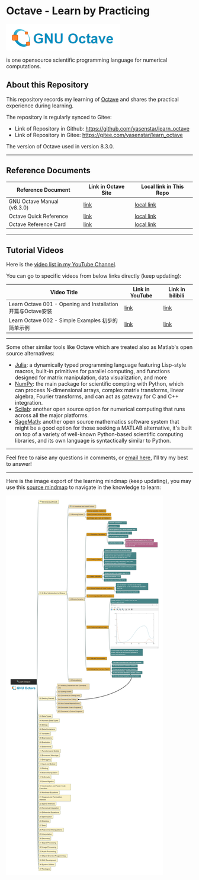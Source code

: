 # Octave - Learn by Practicing

![Octave](img/Octave_Logo.png)

is one opensource scientific programming language for numerical computations.

## About this Repository

This repository records my learning of [Octave](https://octave.org/#) and shares the practical experience during learning.

The repository is regularly synced to Gitee:

- Link of Repository in Github: https://github.com/yasenstar/learn_octave
- Link of Repository in Gitee: https://gitee.com/yasenstar/learn_octave

The version of Octave used in version 8.3.0.

---

## Reference Documents

| Reference Document | Link in Octave Site | Local link in This Repo |
| --- | --- | --- |
| GNU Octave Manual (v8.3.0) | [link](https://docs.octave.org/octave-8.3.0.pdf) | [local link](/reference/octave_8-3-0.pdf) |
| Octave Quick Reference | [link](https://docs.octave.org/quickref.pdf) | [local link](/reference/quickref.pdf) |
| Octave Reference Card | [link](https://docs.octave.org/refcard.pdf) | [local link](/reference/refcard.pdf) |

---

## Tutorial Videos

Here is the [video list in my YouTube Channel](https://www.youtube.com/playlist?list=PL6DEHvciXKeUho-j-75rbFs6TBxG7KOPg).

You can go to specific videos from below links directly (keep updating):

| Video Title | Link in YouTube | Link in bilibili |
| --- | --- | --- |
| Learn Octave 001 - Opening and Installation 开篇与Octave安装 | [link](https://youtu.be/lNWVv0z9uaI) | [link](https://www.bilibili.com/video/BV1LN41137jJ/) |
| Learn Octave 002 - Simple Examples 初步的简单示例 | [link](https://youtu.be/o83O3ZGDiyE) | [link](https://www.bilibili.com/video/BV1Dz4y1P77z/) |

---

Some other similar tools like Octave which are treated also as Matlab's open source alternatives:

- [Julia](http://julialang.org/): a dynamically typed programming language featuring Lisp-style macros, built-in primitives for parallel computing, and functions designed for matrix manipulation, data visualization, and more
- [NumPy](http://www.numpy.org/): the main package for scientific compting with Python, which can process N-dimensional arrays, complex matrix transforms, linear algebra, Fourier transforms, and can act as gateway for C and C++ integration.
- [Scilab](http://www.scilab.org/): another open source option for numerical computing that runs across all the major platforms.
- [SageMath](http://www.sagemath.org/index.html): another open source mathematics software system that might be a good option for those seeking a MATLAB alternative, it's built on top of a variety of well-known Python-based scientific computing libraries, and its own language is syntactically similar to Python.

---

Feel free to raise any questions in comments, or [email here](mailto:xiaoqizhao@outlook.com), I'll try my best to answer!

---

Here is the image export of the learning mindmap (keep updating), you may use this [source mindmap](/learn_octave.mm) to navigate in the knowledge to learn:

![mm](img/learn_octave.jpg)